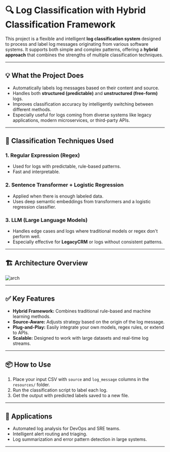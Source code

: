 # 🔍 Log Classification with Hybrid Classification Framework

This project is a flexible and intelligent **log classification system** designed to process and label log messages originating from various software systems. It supports both simple and complex patterns, offering a **hybrid approach** that combines the strengths of multiple classification techniques.

---

## 💡 What the Project Does

- Automatically labels log messages based on their content and source.
- Handles both **structured (predictable)** and **unstructured (free-form)** logs.
- Improves classification accuracy by intelligently switching between different methods.
- Especially useful for logs coming from diverse systems like legacy applications, modern microservices, or third-party APIs.

---

## 🧠 Classification Techniques Used

### 1. **Regular Expression (Regex)**
- Used for logs with predictable, rule-based patterns.
- Fast and interpretable.

### 2. **Sentence Transformer + Logistic Regression**
- Applied when there is enough labeled data.
- Uses deep semantic embeddings from transformers and a logistic regression classifier.

### 3. **LLM (Large Language Models)**
- Handles edge cases and logs where traditional models or regex don't perform well.
- Especially effective for **LegacyCRM** or logs without consistent patterns.

---

## 🏗️ Architecture Overview

![arch](https://github.com/user-attachments/assets/b60e5ea1-e0fe-4901-96e3-ca9dd9a3024c)


---

## ✅ Key Features

- **Hybrid Framework:** Combines traditional rule-based and machine learning methods.
- **Source-Aware:** Adjusts strategy based on the origin of the log message.
- **Plug-and-Play:** Easily integrate your own models, regex rules, or extend to APIs.
- **Scalable:** Designed to work with large datasets and real-time log streams.

---

## 📦 How to Use

1. Place your input CSV with `source` and `log_message` columns in the `resources/` folder.
2. Run the classification script to label each log.
3. Get the output with predicted labels saved to a new file.

---

## 🔗 Applications

- Automated log analysis for DevOps and SRE teams.
- Intelligent alert routing and triaging.
- Log summarization and error pattern detection in large systems.

---

